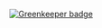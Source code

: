 

[![Greenkeeper badge](https://badges.greenkeeper.io/odota/PublicMatchDataBot.svg)](https://greenkeeper.io/)